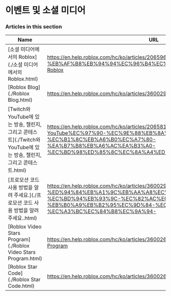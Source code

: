 # 이벤트 및 소셜 미디어  
### Articles in this section
Name|URL
-|-
[소셜 미디어에서의 Roblox](./소셜 미디어에서의 Roblox.html) |https://en.help.roblox.com/hc/ko/articles/206596923-%EC%86%8C%EC%85%9C-%EB%AF%B8%EB%94%94%EC%96%B4%EC%97%90%EC%84%9C%EC%9D%98-Roblox
[Roblox Blog](./Roblox Blog.html) |https://en.help.roblox.com/hc/ko/articles/360029134331-Roblox-Blog
[Twitch와 YouTube에 있는 방송, 챌린지, 그리고 콘테스트](./Twitch와 YouTube에 있는 방송, 챌린지, 그리고 콘테스트.html) |https://en.help.roblox.com/hc/ko/articles/206581313-Twitch%EC%99%80-YouTube%EC%97%90-%EC%9E%88%EB%8A%94-%EB%B0%A9%EC%86%A1-%EC%B1%8C%EB%A6%B0%EC%A7%80-%EA%B7%B8%EB%A6%AC%EA%B3%A0-%EC%BD%98%ED%85%8C%EC%8A%A4%ED%8A%B8
[프로모션 코드 사용 방법을 알려 주세요.](./프로모션 코드 사용 방법을 알려 주세요..html) |https://en.help.roblox.com/hc/ko/articles/360029650831-%ED%94%84%EB%A1%9C%EB%AA%A8%EC%85%98-%EC%BD%94%EB%93%9C-%EC%82%AC%EC%9A%A9-%EB%B0%A9%EB%B2%95%EC%9D%84-%EC%95%8C%EB%A0%A4-%EC%A3%BC%EC%84%B8%EC%9A%94-
[Roblox Video Stars Program](./Roblox Video Stars Program.html) |https://en.help.roblox.com/hc/ko/articles/360026092011-Roblox-Video-Stars-Program
[Roblox Star Code](./Roblox Star Code.html) |https://en.help.roblox.com/hc/ko/articles/360026181292-Roblox-Star-Code